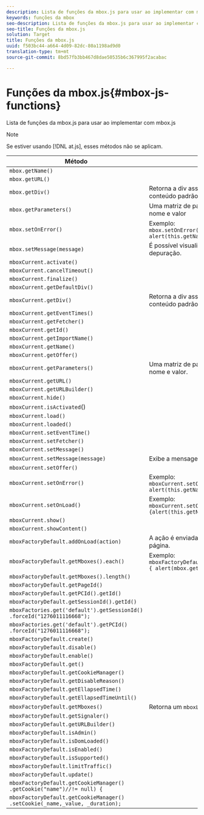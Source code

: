 ```yaml
---
description: Lista de funções da mbox.js para usar ao implementar com mbox.js
keywords: funções da mbox
seo-description: Lista de funções da mbox.js para usar ao implementar com mbox.js
seo-title: Funções da mbox.js
solution: Target
title: Funções da mbox.js
uuid: f503bc44-a664-4d09-82dc-80a1198ad9d0
translation-type: tm+mt
source-git-commit: 8bd57fb3bb467d8dae50535b6c367995f2acabac

---
```



# Funções da mbox.js{#mbox-js-functions}

Lista de funções da mbox.js para usar ao implementar com mbox.js

>[!NOTE]
>
>Se estiver usando [!DNL at.js], esses métodos não se aplicam.

| Método | Notas |
|--- |--- |
| `mbox.getName()` |  |
| `mbox.getURL()` |  |
| `mbox.getDiv()` | Retorna a div associada à mbox (contendo conteúdo padrão ou uma oferta) |
| `mbox.getParameters()` | Uma matriz de parâmetros com dois campos: nome e valor |
| `mbox.setOnError()` | Exemplo:<br>`mbox.setOnError(function() { alert(this.getName() +" had error"});` |
| `mbox.setMessage(message)` | É possível visualizar a mensagem na janela de depuração. |
| `mboxCurrent.activate()` |  |
| `mboxCurrent.cancelTimeout()` |  |
| `mboxCurrent.finalize()` |  |
| `mboxCurrent.getDefaultDiv()` |  |
| `mboxCurrent.getDiv()` | Retorna a div associada à mbox (contendo conteúdo padrão ou uma oferta) |
| `mboxCurrent.getEventTimes()` |  |
| `mboxCurrent.getFetcher()` |  |
| `mboxCurrent.getId()` |  |
| `mboxCurrent.getImportName()` |  |
| `mboxCurrent.getName()` |  |
| `mboxCurrent.getOffer()` |  |
| `mboxCurrent.getParameters()` | Uma matriz de parâmetros com dois campos: nome e valor. |
| `mboxCurrent.getURL()` |  |
| `mboxCurrent.getURLBuilder()` |  |
| `mboxCurrent.hide()` |  |
| `mboxCurrent.isActivated`() |  |
| `mboxCurrent.load()` |  |
| `mboxCurrent.loaded()` |  |
| `mboxCurrent.setEventTime()` |  |
| `mboxCurrent.setFetcher()` |  |
| `mboxCurrent.setMessage()` |  |
| `mboxCurrent.setMessage(message)` | Exibe a mensagem na janela de depuração. |
| `mboxCurrent.setOffer()` |  |
| `mboxCurrent.setOnError()` | Exemplo:<br>`mboxCurrent.setOnError(function(){ alert(this.getName() +" had error"});` |
| `mboxCurrent.setOnLoad()` | Exemplo:<br>`mboxCurrent.setOnLoad(function(){alert(this.getName()+" loaded")});` |
| `mboxCurrent.show()` |  |
| `mboxCurrent.showContent()` |  |
| `mboxFactoryDefault.addOnLoad(action)` | A ação é enviada após o carregamento da página. |
| `mboxFactoryDefault.getMboxes().each()` | Exemplo:<br>`mboxFactoryDefault.getMboxes().each(function() { alert(mbox.getName()) };` |
| `mboxFactoryDefault.getMboxes().length()` |  |
| `mboxFactoryDefault.getPageId()` |  |
| `mboxFactoryDefault.getPCId().getId()` |  |
| `mboxFactoryDefault.getSessionId().getId()` |  |
| `mboxFactories.get('default').getSessionId()​.forceId("1276011116668");` |  |
| `mboxFactories.get('default').getPCId()​.forceId("1276011116668");` |  |
| `mboxFactoryDefault.create()` |  |
| `mboxFactoryDefault.disable()` |  |
| `mboxFactoryDefault.enable()` |  |
| `mboxFactoryDefault.get()` |  |
| `mboxFactoryDefault.getCookieManager()` |  |
| `mboxFactoryDefault.getDisableReason()` |  |
| `mboxFactoryDefault.getEllapsedTime()` |  |
| `mboxFactoryDefault.getEllapsedTimeUntil()` |  |
| `mboxFactoryDefault.getMboxes()` | Retorna um `mboxList`. |
| `mboxFactoryDefault.getSignaler()` |  |
| `mboxFactoryDefault.getURLBuilder()` |  |
| `mboxFactoryDefault.isAdmin()` |  |
| `mboxFactoryDefault.isDomLoaded()` |  |
| `mboxFactoryDefault.isEnabled()` |  |
| `mboxFactoryDefault.isSupported()` |  |
| `mboxFactoryDefault.limitTraffic()` |  |
| `mboxFactoryDefault.update()` |  |
| `mboxFactoryDefault.getCookieManager()​.getCookie("name")//!= null) {` |  |
| `mboxFactoryDefault.getCookieManager()​.setCookie(_name,_value, _duration);` |  |